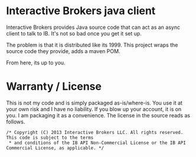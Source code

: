 # Interactive Brokers java client

Interactive Brokers provides Java source code that can act as an async client to talk to IB.  It's not so bad once you get it set up.

The problem is that it is distributed like its 1999.  This project wraps the source code they provide, adds a maven POM.

From here, its up to you.


# Warranty / License

This is not my code and is simply packaged as-is/where-is.  You use it at your own risk and I have no liability.  If you blow up
your account, it is on you.  I am packaging it as a convenience.  The license in the source reads as follows.

```
/* Copyright (C) 2013 Interactive Brokers LLC. All rights reserved.  This code is subject to the terms
 * and conditions of the IB API Non-Commercial License or the IB API Commercial License, as applicable. */
```